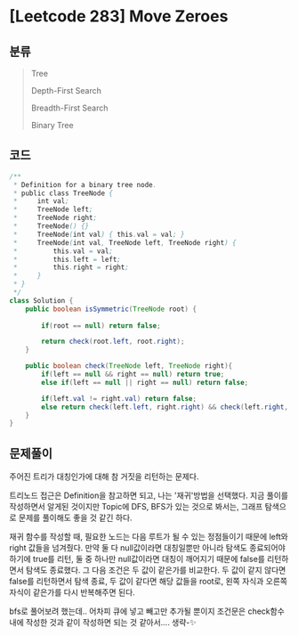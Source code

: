 # [Leetcode 283] Move Zeroes

## 분류
> Tree
> 
> Depth-First Search
> 
> Breadth-First Search
> 
> Binary Tree

## 코드
```java
/**
 * Definition for a binary tree node.
 * public class TreeNode {
 *     int val;
 *     TreeNode left;
 *     TreeNode right;
 *     TreeNode() {}
 *     TreeNode(int val) { this.val = val; }
 *     TreeNode(int val, TreeNode left, TreeNode right) {
 *         this.val = val;
 *         this.left = left;
 *         this.right = right;
 *     }
 * }
 */
class Solution {
    public boolean isSymmetric(TreeNode root) {
        
        if(root == null) return false;

        return check(root.left, root.right);
    }

    public boolean check(TreeNode left, TreeNode right){
        if(left == null && right == null) return true;
        else if(left == null || right == null) return false;

        if(left.val != right.val) return false;
        else return check(left.left, right.right) && check(left.right, right.left);
    }
}
```

## 문제풀이

주어진 트리가 대칭인가에 대해 참 거짓을 리턴하는 문제다.

트리노드 접근은 Definition을 참고하면 되고, 나는 '재귀'방법을 선택했다. 지금 풀이를 작성하면서 알게된 것이지만 Topic에 DFS, BFS가 있는 것으로 봐서는, 그래프 탐색으로 문제를 풀이해도 좋을 것 같긴 하다.

재귀 함수를 작성할 때, 필요한 노드는 다음 루트가 될 수 있는 정점들이기 때문에 left와 right 값들을 넘겨줬다. 
만약 둘 다 null값이라면 대칭일뿐만 아니라 탐색도 종료되어야하기에 true를 리턴, 둘 중 하나만 null값이라면 대칭이 깨어지기 때문에 false를 리턴하면서 탐색도 종료했다.
그 다음 조건은 두 값이 같은가를 비교한다. 두 값이 같지 않다면 false를 리턴하면서 탐색 종료, 두 값이 같다면 해당 값들을 root로, 왼쪽 자식과 오른쪽 자식이 같은가를 다시 반복해주면 된다.


bfs로 풀어보려 했는데.. 어차피 큐에 넣고 빼고만 추가될 뿐이지 조건문은 check함수 내에 작성한 것과 같이 작성하면 되는 것 같아서.... 생략-✨

